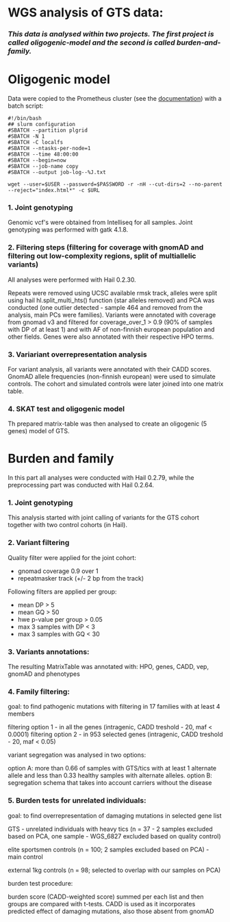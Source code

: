 # WGS analysis of GTS data:

### *This data is analysed within two projects. The first project is called oligogenic-model and the second is called burden-and-family.* 

# Oligogenic model

Data were copied to the Prometheus cluster (see the [documentation](https://kdm.cyfronet.pl/portal/Prometheus:Podstawy)) with a batch script:

```
#!/bin/bash
## slurm configuration
#SBATCH --partition plgrid
#SBATCH -N 1
#SBATCH -C localfs
#SBATCH --ntasks-per-node=1
#SBATCH --time 48:00:00
#SBATCH --begin=now
#SBATCH --job-name copy
#SBATCH --output job-log--%J.txt

wget --user=$USER --password=$PASSWORD -r -nH --cut-dirs=2 --no-parent --reject="index.html*" -c $URL
```

### 1. Joint genotyping

Genomic vcf's were obtained from Intelliseq for all samples. Joint genotyping was performed with gatk 4.1.8.

### 2. Filtering steps (filtering for coverage with gnomAD and filtering out low-complexity regions, split of multiallelic variants)

All analyses were performed with Hail 0.2.30.

Repeats were removed using UCSC available rmsk track, alleles were split using hail hl.split_multi_hts() function (star alleles removed) and PCA was conducted (one outlier detected - sample 464 and removed from the analysis, main PCs were families). Variants were annotated with coverage from gnomad v3 and filtered for coverage_over_1 > 0.9 (90% of samples with DP of at least 1) and with AF of non-finnish european population and other fields. Genes were also annotated with their respective HPO terms.

### 3. Variariant overrepresentation analysis

For variant analysis, all variants were annotated with their CADD scores. GnomAD allele frequencies (non-finnish european) were used to simulate controls. The cohort and simulated controls were later joined into one matrix table.

### 4. SKAT test and oligogenic model

Th prepared matrix-table was then analysed to create an oligogenic (5 genes) model of GTS.

# Burden and family

In this part all analyses were conducted with Hail 0.2.79, while the preprocessing part was conducted with Hail 0.2.64.

### 1. Joint genotyping

This analysis started with joint calling of variants for the GTS cohort together with two control cohorts (in Hail).

### 2. Variant filtering

Quality filter were applied for the joint cohort:

- gnomad coverage 0.9 over 1 
- repeatmasker track (+/- 2 bp from the track) 

Following filters are applied per group:

- mean DP > 5 
- mean GQ > 50 
- hwe p-value per group > 0.05 
- max 3 samples with DP < 3 
- max 3 samples with GQ < 30 

### 3. Variants annotations:

The resulting MatrixTable was annotated with: HPO, genes, CADD, vep, gnomAD and phenotypes

### 4. Family filtering:

goal: to find pathogenic mutations with filtering in 17 families with at least 4 members

filtering option 1 - in all the genes (intragenic, CADD treshold - 20, maf  < 0.0001) 
filtering option 2 - in 953 selected genes (intragenic, CADD treshold - 20, maf  < 0.05)

variant segregation was analysed in two options:

option A: more than 0.66 of samples with GTS/tics with at least 1 alternate allele and less than 0.33 healthy samples with alternate alleles. 
option B: segregation schema that takes into account carriers without the disease

### 5. Burden tests for unrelated individuals:

goal: to find overrepresentation of damaging mutations in selected gene list

GTS - unrelated individuals with heavy tics (n = 37 - 2 samples excluded based on PCA, one sample - WGS_6827 excluded based on quality control)

elite sportsmen controls (n = 100; 2 samples excluded based on PCA) - main control

external 1kg controls (n = 98; selected to overlap with our samples on PCA)

burden test procedure:

burden score (CADD-weighted score) summed per each list and then groups are compared with t-tests. CADD is used as it incorporates predicted effect of damaging mutations, also those absent from gnomAD


